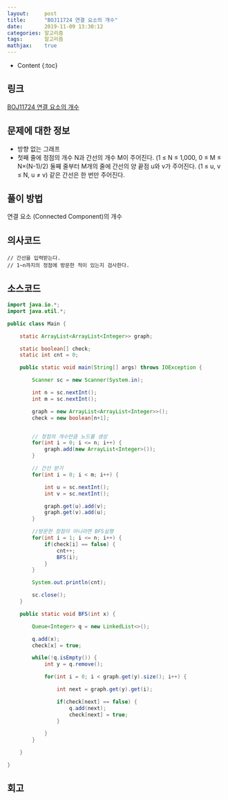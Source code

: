 ```yaml
---
layout:     post
title:      "BOJ11724 연결 요소의 개수"
date:       2019-11-09 13:30:12
categories: 알고리즘
tags:       알고리즘
mathjax:    true
---
```


* Content
{:toc}

## 링크

[BOJ11724 연결 요소의 개수](https://www.acmicpc.net/problem/11724)



## 문제에 대한 정보

- 방향 없는 그래프
- 첫째 줄에 정점의 개수 N과 간선의 개수 M이 주어진다. (1 ≤ N ≤ 1,000, 0 ≤ M ≤ N×(N-1)/2) 둘째 줄부터 M개의 줄에 간선의 양 끝점 u와 v가 주어진다. (1 ≤ u, v ≤ N, u ≠ v) 같은 간선은 한 번만 주어진다.

## 풀이 방법

연결 요소 (Connected Component)의 개수

## 의사코드

```text
// 간선을 입력받는다.
// 1~n까지의 정점에 방문한 적이 있는지 검사한다.
```

## 소스코드

```java
import java.io.*;
import java.util.*;

public class Main {

	static ArrayList<ArrayList<Integer>> graph;

	static boolean[] check;
	static int cnt = 0;

	public static void main(String[] args) throws IOException {

		Scanner sc = new Scanner(System.in);

		int n = sc.nextInt();
		int m = sc.nextInt();

		graph = new ArrayList<ArrayList<Integer>>();
		check = new boolean[n+1];


		// 정점의 개수만큼 노드를 생성
		for(int i = 0; i <= n; i++) {
			graph.add(new ArrayList<Integer>());
		}

		// 간선 받기
		for(int i = 0; i < m; i++) {

			int u = sc.nextInt();
			int v = sc.nextInt();

			graph.get(u).add(v);
			graph.get(v).add(u);
		}

		//방문한 정점이 아니라면 BFS실행
		for(int i = 1; i <= n; i++) {
			if(check[i] == false) {
				cnt++;
				BFS(i);
			}
		}

		System.out.println(cnt);

		sc.close();
	}

	public static void BFS(int x) {

		Queue<Integer> q = new LinkedList<>();

		q.add(x);
		check[x] = true;

		while(!q.isEmpty()) {
			int y = q.remove();

			for(int i = 0; i < graph.get(y).size(); i++) {

				int next = graph.get(y).get(i);

				if(check[next] == false) {
					q.add(next);
					check[next] = true;
				}

			}
		}

	}

}
```

## 회고

